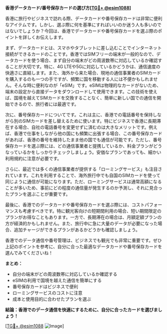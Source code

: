 **香港データカード/番号保存カードの選び方[[TG💪+ @esim1088](https://t.me/s/esim1088)]**

香港に旅行やビジネスで訪れる際、データカードや番号保存カードは非常に便利なアイテムです。しかし、選ぶ際に何を基準にすればいいのか迷う人も多いのではないでしょうか？今回は、香港でデータカードや番号保存カードを選ぶ際のポイントを詳しくお伝えします。

まず、データカードとは、スマホやタブレットに差し込むことでインターネット接続ができるカードのことです。香港ではSIMフリーの端末が一般的なので、データカードを使う場合、まず自分の端末がどの周波数帯に対応しているか確認することが大切です。特に、4G LTEや5Gに対応しているかどうかは、通信速度の快適さに直結します。また、海外から来た場合、現地の通信事業者のSIMカードを購入するのも一つの手ですが、頻繁に国を移動する人には不便かもしれません。そんな時に便利なのが「eSIM」です。eSIMは物理的なカードがないため、端末の設定から直接データをダウンロードして使用できます。この技術を使えば、国境を越えてSIMカードを交換することなく、簡単に新しい国での通信を開始できるので、旅行者には最適です。

次に、番号保存カードについてです。これは主に、香港での電話番号を保持しながら別のSIMカードを差し替えるために使います。特にビジネスで香港に長期滞在する場合、自社の電話番号を変更せずに済むのは大きなメリットです。例えば、香港で仕事をしながら他の国にも頻繁に出張する場合、この番号保存カードがあれば、香港の番号を維持したまま他の国でも通信が可能です。ただし、番号保存カードを選ぶ際には、どの通信事業者と提携しているか、料金プランがどうなっているかをしっかりチェックしましょう。安価なプランであっても、細かい利用規約に注意が必要です。

さらに、最近では多くの通信事業者が提供する「ローミングサービス」も注目されています。これを利用することで、海外旅行中でも自国のSIMカードを使って同じように通信が可能になります。ただ、ローミングサービスは通常高額になることが多いため、事前にどの程度の通信量が発生するのか予測し、それに見合ったプランを選ぶことが重要です。

最後に、香港でのデータカードや番号保存カードを選ぶ際には、コストパフォーマンスも考慮すべきです。特に観光客向けの短期間利用の場合、短い期間限定のプランがお得なこともあります。一方で、長期滞在の場合は、月額定額プランの方が経済的かもしれません。また、旅行中に急に大量のデータが必要になった場合、追加チャージができるプランがあるかどうかも確認しましょう。

香港でのデータ通信や番号管理は、ビジネスでも観光でも非常に重要です。ぜひ上記のポイントを参考に、自分に合った最適なデータカードや番号保存カードを選んでみてくださいね！

**まとめ：**
- 自分の端末がどの周波数帯に対応しているか確認する
- eSIMの利用で国境を越えた通信を簡単にする
- 番号保存カードはビジネスで便利
- ローミングサービスのコストに注意
- 成本と使用目的に合わせたプランを選ぶ

**結論：香港でのデータ通信を快適にするために、自分に合ったカードを選びましょう！**

[[TG💪+ @esim1088](https://t.me/s/esim1088) ![Image](https://i.postimg.cc/Y0z9fWf4/image.png)]